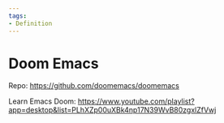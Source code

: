 ```yaml
---
tags:
- Definition
---
```

# Doom Emacs

Repo: <https://github.com/doomemacs/doomemacs>

Learn Emacs Doom: <https://www.youtube.com/playlist?app=desktop&list=PLhXZp00uXBk4np17N39WvB80zgxlZfVwj>